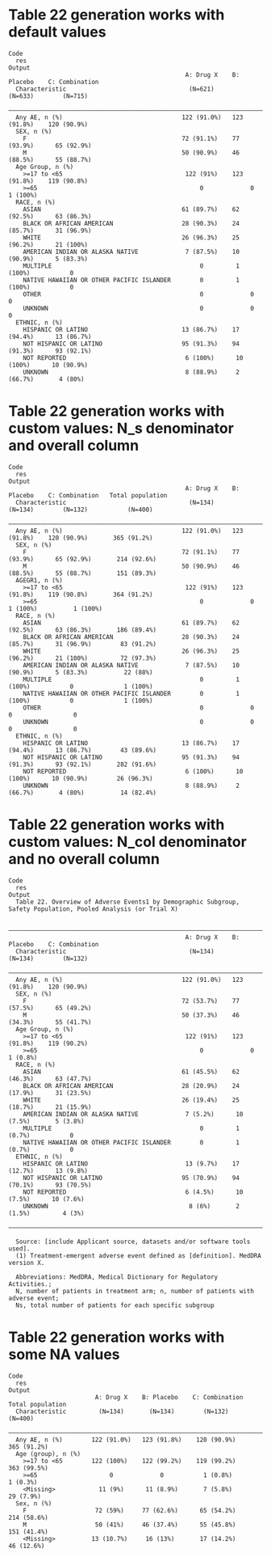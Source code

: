 # Table 22 generation works with default values

    Code
      res
    Output
                                                     A: Drug X    B: Placebo    C: Combination
      Characteristic                                  (N=621)       (N=633)        (N=715)    
      ————————————————————————————————————————————————————————————————————————————————————————
      Any AE, n (%)                                 122 (91.0%)   123 (91.8%)    120 (90.9%)  
      SEX, n (%)                                                                              
        F                                           72 (91.1%)    77 (93.9%)      65 (92.9%)  
        M                                           50 (90.9%)    46 (88.5%)      55 (88.7%)  
      Age Group, n (%)                                                                        
        >=17 to <65                                  122 (91%)    123 (91.8%)    119 (90.8%)  
        >=65                                             0             0           1 (100%)   
      RACE, n (%)                                                                             
        ASIAN                                       61 (89.7%)    62 (92.5%)      63 (86.3%)  
        BLACK OR AFRICAN AMERICAN                   28 (90.3%)    24 (85.7%)      31 (96.9%)  
        WHITE                                       26 (96.3%)    25 (96.2%)      21 (100%)   
        AMERICAN INDIAN OR ALASKA NATIVE             7 (87.5%)    10 (90.9%)      5 (83.3%)   
        MULTIPLE                                         0         1 (100%)           0       
        NATIVE HAWAIIAN OR OTHER PACIFIC ISLANDER        0         1 (100%)           0       
        OTHER                                            0             0              0       
        UNKNOWN                                          0             0              0       
      ETHNIC, n (%)                                                                           
        HISPANIC OR LATINO                          13 (86.7%)    17 (94.4%)      13 (86.7%)  
        NOT HISPANIC OR LATINO                      95 (91.3%)    94 (91.3%)      93 (92.1%)  
        NOT REPORTED                                 6 (100%)      10 (100%)      10 (90.9%)  
        UNKNOWN                                      8 (88.9%)     2 (66.7%)       4 (80%)    

# Table 22 generation works with custom values: N_s denominator and overall column

    Code
      res
    Output
                                                     A: Drug X    B: Placebo    C: Combination   Total population
      Characteristic                                  (N=134)       (N=134)        (N=132)           (N=400)     
      ———————————————————————————————————————————————————————————————————————————————————————————————————————————
      Any AE, n (%)                                 122 (91.0%)   123 (91.8%)    120 (90.9%)       365 (91.2%)   
      SEX, n (%)                                                                                                 
        F                                           72 (91.1%)    77 (93.9%)      65 (92.9%)       214 (92.6%)   
        M                                           50 (90.9%)    46 (88.5%)      55 (88.7%)       151 (89.3%)   
      AGEGR1, n (%)                                                                                              
        >=17 to <65                                  122 (91%)    123 (91.8%)    119 (90.8%)       364 (91.2%)   
        >=65                                             0             0           1 (100%)          1 (100%)    
      RACE, n (%)                                                                                                
        ASIAN                                       61 (89.7%)    62 (92.5%)      63 (86.3%)       186 (89.4%)   
        BLACK OR AFRICAN AMERICAN                   28 (90.3%)    24 (85.7%)      31 (96.9%)        83 (91.2%)   
        WHITE                                       26 (96.3%)    25 (96.2%)      21 (100%)         72 (97.3%)   
        AMERICAN INDIAN OR ALASKA NATIVE             7 (87.5%)    10 (90.9%)      5 (83.3%)          22 (88%)    
        MULTIPLE                                         0         1 (100%)           0              1 (100%)    
        NATIVE HAWAIIAN OR OTHER PACIFIC ISLANDER        0         1 (100%)           0              1 (100%)    
        OTHER                                            0             0              0                 0        
        UNKNOWN                                          0             0              0                 0        
      ETHNIC, n (%)                                                                                              
        HISPANIC OR LATINO                          13 (86.7%)    17 (94.4%)      13 (86.7%)        43 (89.6%)   
        NOT HISPANIC OR LATINO                      95 (91.3%)    94 (91.3%)      93 (92.1%)       282 (91.6%)   
        NOT REPORTED                                 6 (100%)      10 (100%)      10 (90.9%)        26 (96.3%)   
        UNKNOWN                                      8 (88.9%)     2 (66.7%)       4 (80%)          14 (82.4%)   

# Table 22 generation works with custom values: N_col denominator and no overall column

    Code
      res
    Output
      Table 22. Overview of Adverse Events1 by Demographic Subgroup, Safety Population, Pooled Analysis (or Trial X)
      
      ————————————————————————————————————————————————————————————————————————————————————————
                                                     A: Drug X    B: Placebo    C: Combination
      Characteristic                                  (N=134)       (N=134)        (N=132)    
      ————————————————————————————————————————————————————————————————————————————————————————
      Any AE, n (%)                                 122 (91.0%)   123 (91.8%)    120 (90.9%)  
      SEX, n (%)                                                                              
        F                                           72 (53.7%)    77 (57.5%)      65 (49.2%)  
        M                                           50 (37.3%)    46 (34.3%)      55 (41.7%)  
      Age Group, n (%)                                                                        
        >=17 to <65                                  122 (91%)    123 (91.8%)    119 (90.2%)  
        >=65                                             0             0           1 (0.8%)   
      RACE, n (%)                                                                             
        ASIAN                                       61 (45.5%)    62 (46.3%)      63 (47.7%)  
        BLACK OR AFRICAN AMERICAN                   28 (20.9%)    24 (17.9%)      31 (23.5%)  
        WHITE                                       26 (19.4%)    25 (18.7%)      21 (15.9%)  
        AMERICAN INDIAN OR ALASKA NATIVE             7 (5.2%)      10 (7.5%)       5 (3.8%)   
        MULTIPLE                                         0         1 (0.7%)           0       
        NATIVE HAWAIIAN OR OTHER PACIFIC ISLANDER        0         1 (0.7%)           0       
      ETHNIC, n (%)                                                                           
        HISPANIC OR LATINO                           13 (9.7%)    17 (12.7%)      13 (9.8%)   
        NOT HISPANIC OR LATINO                      95 (70.9%)    94 (70.1%)      93 (70.5%)  
        NOT REPORTED                                 6 (4.5%)      10 (7.5%)      10 (7.6%)   
        UNKNOWN                                       8 (6%)       2 (1.5%)         4 (3%)    
      ————————————————————————————————————————————————————————————————————————————————————————
      
      Source: [include Applicant source, datasets and/or software tools used].
      (1) Treatment-emergent adverse event defined as [definition]. MedDRA version X.
      
      Abbreviations: MedDRA, Medical Dictionary for Regulatory Activities.;
      N, number of patients in treatment arm; n, number of patients with adverse event;
      Ns, total number of patients for each specific subgroup

# Table 22 generation works with some NA values

    Code
      res
    Output
                            A: Drug X    B: Placebo    C: Combination   Total population
      Characteristic         (N=134)       (N=134)        (N=132)           (N=400)     
      ——————————————————————————————————————————————————————————————————————————————————
      Any AE, n (%)        122 (91.0%)   123 (91.8%)    120 (90.9%)       365 (91.2%)   
      Age (group), n (%)                                                                
        >=17 to <65        122 (100%)    122 (99.2%)    119 (99.2%)       363 (99.5%)   
        >=65                    0             0           1 (0.8%)          1 (0.3%)    
        <Missing>            11 (9%)      11 (8.9%)       7 (5.8%)         29 (7.9%)    
      Sex, n (%)                                                                        
        F                   72 (59%)     77 (62.6%)      65 (54.2%)       214 (58.6%)   
        M                   50 (41%)     46 (37.4%)      55 (45.8%)       151 (41.4%)   
        <Missing>          13 (10.7%)     16 (13%)       17 (14.2%)        46 (12.6%)   


